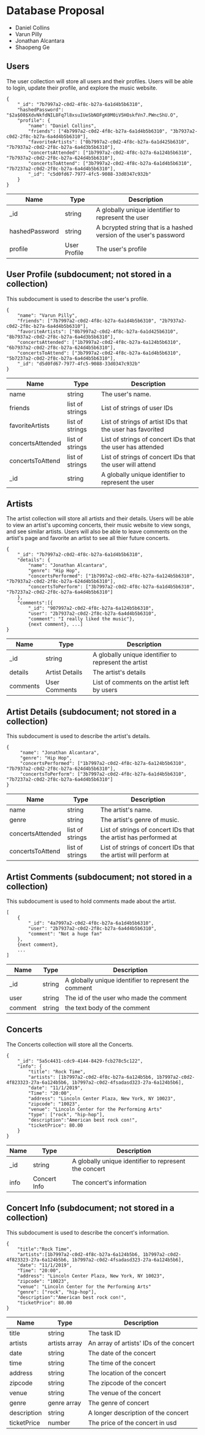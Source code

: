 # Database Proposal

* Daniel Collins
* Varun Pilly
* Jonathan Alcantara
* Shaopeng Ge 

## Users

The user collection will store all users and their profiles. Users will be able to login, update their profile, and explore the music website.

```
{
    "_id": "7b7997a2-c0d2-4f8c-b27a-6a1d4b5b6310",
    "hashedPassword": "$2a$08$XdvNkfdNIL8Fq7l8xsuIUeSbNOFgK0M0iV5HOskfVn7.PWncShU.O",
    "profile": {
        "name": "Daniel Collins",
        "friends": ["4b7997a2-c0d2-4f8c-b27a-6a1d4b5b6310", "3b7937a2-c0d2-2f8c-b27a-6a4d4b5b6310"],
        "favoriteArtists": ["0b7997a2-c0d2-4f8c-b27a-6a1d425b6310", "7b7937a2-c0d2-2f8c-b27a-6a4d3b5b6310"],
        "concertsAttended": ["1b7997a2-c0d2-4f8c-b27a-6a124b5b6310", "7b7937a2-c0d2-2f8c-b27a-624d4b5b6310"],
        "concertsToAttend": ["3b7997a2-c0d2-4f8c-b27a-6a1d4b5b6310", "7b7237a2-c0d2-2f8c-b27a-6a4d4b5b6310"],
        "_id": "c5d0fd67-7977-4fc5-9088-33d0347c932b"
    }
}
```

| Name | Type | Description |
|------|------|-------------|
| _id  | string | A globally unique identifier to represent the user |
| hashedPassword | string | A bcrypted string that is a hashed version of the user's password |
| profile | User Profile | The user's profile | 

## User Profile (subdocument; not stored in a collection)

This subdocument is used to describe the user's profile.

```
{
    "name": "Varun Pilly",
    "friends": ["7b7997a2-c0d2-4f8c-b27a-6a1d4b5b6310", "2b7937a2-c0d2-2f8c-b27a-6a4d4b5b6310"],
    "favoriteArtists": ["0b7997a2-c0d2-4f8c-b27a-6a1d425b6310", "8b7937a2-c0d2-2f8c-b27a-6a4d3b5b6310"],
    "concertsAttended": ["1b7997a2-c0d2-4f8c-b27a-6a124b5b6310", "6b7937a2-c0d2-2f8c-b27a-624d4b5b6310"],
    "concertsToAttend": ["3b7997a2-c0d2-4f8c-b27a-6a1d4b5b6310", "5b7237a2-c0d2-2f8c-b27a-6a4d4b5b6310"],
    "_id": "d5d0fd67-7977-4fc5-9088-33d0347c932b"
}
```

| Name | Type | Description |
|------|------|-------------|
| name | string | The user's name. | 
| friends | list of strings | List of strings of user IDs |
| favoriteArtists | list of strings | List of strings of artist IDs that the user has favorited|
| concertsAttended | list of strings | List of strings of concert IDs that the user has attended |
| concertsToAttend | list of strings | List of strings of concert IDs that the user will attend |
| _id  | string | A globally unique identifier to represent the user |


## Artists

The artist collection will store all artists and their details. Users will be able to view an artist's upcoming concerts, their music website to view songs, and see similar artists. Users will also be able to leave comments on the artist's page and favorite an artist to see all thier future concerts.

```
{
    "_id": "7b7997a2-c0d2-4f8c-b27a-6a1d4b5b6310",
    "details": {
        "name": "Jonathan Alcantara",
        "genre": "Hip Hop",
        "concertsPerformed": ["1b7997a2-c0d2-4f8c-b27a-6a124b5b6310", "7b7937a2-c0d2-2f8c-b27a-624d4b5b6310"],
        "concertsToPerform": ["3b7997a2-c0d2-4f8c-b27a-6a1d4b5b6310", "7b7237a2-c0d2-2f8c-b27a-6a4d4b5b6310"]
    },
    "comments":[{
        "_id": "907997a2-c0d2-4f8c-b27a-6a124b5b6310",
        "user": "2b7937a2-c0d2-2f8c-b27a-6a4d4b5b6310",
        "comment": "I really liked the music"},
        {next comment}, ...]
}
```

| Name | Type | Description |
|------|------|-------------|
| _id  | string | A globally unique identifier to represent the artist |
| details | Artist Details | The artist's details | 
| comments | User Comments | List of comments on the artist left by users | 

## Artist Details (subdocument; not stored in a collection)

This subdocument is used to describe the artist's details.

```
{
     "name": "Jonathan Alcantara",
     "genre": "Hip Hop",
     "concertsPerformed": ["1b7997a2-c0d2-4f8c-b27a-6a124b5b6310", "7b7937a2-c0d2-2f8c-b27a-624d4b5b6310"],
     "concertsToPerform": ["3b7997a2-c0d2-4f8c-b27a-6a1d4b5b6310", "7b7237a2-c0d2-2f8c-b27a-6a4d4b5b6310"]
}
```

| Name | Type | Description |
|------|------|-------------|
| name | string | The artist's name. | 
| genre | string | The artist's genre of music. | 
| concertsAttended | list of strings | List of strings of concert IDs that the artist has performed at |
| concertsToAttend | list of strings | List of strings of concert IDs that the artist will perform at |

## Artist Comments (subdocument; not stored in a collection)

This subdocument is used to hold comments made about the artist.

```
[
    {
        "_id": "4a7997a2-c0d2-4f8c-b27a-6a1d4b5b6310",
        "user": "2b7937a2-c0d2-2f8c-b27a-6a4d4b5b6310",
        "comment": "Not a huge fan"
    },
    {next comment}, 
    ...
]
```

| Name | Type | Description |
|------|------|-------------|
| _id  | string | A globally unique identifier to represent the comment | 
| user | string | The id of the user who made the comment | 
| comment | string | the text body of the comment |

## Concerts

The Concerts collection will store all the Concerts. 

```
{
    "_id": "5a5c4431-cdc9-4144-8429-fcb278c5c122",
    "info": {
        "title": "Rock Time",
        "artists": [1b7997a2-c0d2-4f8c-b27a-6a124b5b6, 1b7997a2-c0d2-4f823323-27a-6a124b5b6, 1b7997a2-c0d2-4fsadasd323-27a-6a124b5b6],
        "date": "11/1/2019",
        "Time": "20:00",
        "address": "Lincoln Center Plaza, New York, NY 10023",
        "zipcode": "10023",
        "venue": "Lincoln Center for the Performing Arts"
        "type": ["rock", "hip-hop"],
        "description":"American best rock con!",
        "ticketPrice": 80.00
    }
}
```
| Name | Type | Description |
|------|------|-------------|
| _id  | string | A globally unique identifier to represent the concert |
| info | Concert Info | The concert's information |

## Concert Info (subdocument; not stored in a collection)

This subdocument is used to describe the concert's information.

```
{
    "title":"Rock Time",
    "artists":[1b7997a2-c0d2-4f8c-b27a-6a124b5b6, 1b7997a2-c0d2-4f823323-27a-6a124b5b6, 1b7997a2-c0d2-4fsadasd323-27a-6a124b5b6],
    "date": "11/1/2019",
    "Time": "20:00",
    "address": "Lincoln Center Plaza, New York, NY 10023",
    "zipcode": "10023",
    "venue": "Lincoln Center for the Performing Arts"
    "genre": ["rock", "hip-hop"],
    "description":"American best rock con!",
    "ticketPrice": 80.00
}
```
| Name | Type | Description |
|------|------|-------------|
| title | string | The task ID | 
| artists | artists array | An array of artists' IDs of the concert |
| date | string | The date of the concert |
| time | string | The time of the concert |
| address | string | The location of the concert |
| zipcode | string | The zipcode of the concert | 
| venue | string | The venue of the concert |
| genre | genre array | The genre of concert |
| description | string | A longer description of the concert |
| ticketPrice | number | The price of the concert in usd | 
